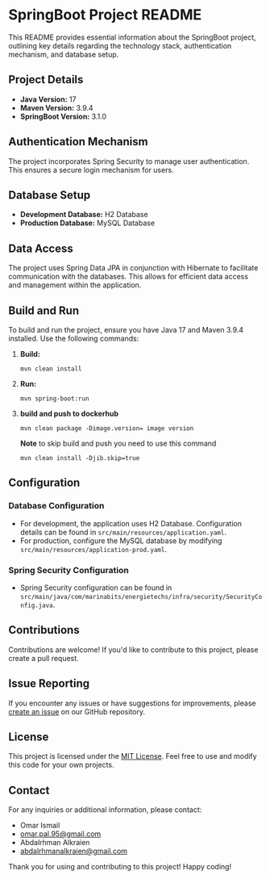 # SpringBoot Project README

This README provides essential information about the SpringBoot project, outlining key details regarding the technology stack, authentication mechanism, and database setup.

## Project Details

- **Java Version:** 17
- **Maven Version:** 3.9.4
- **SpringBoot Version:** 3.1.0

## Authentication Mechanism

The project incorporates Spring Security to manage user authentication. This ensures a secure login mechanism for users.

## Database Setup

- **Development Database:** H2 Database
- **Production Database:** MySQL Database

## Data Access

The project uses Spring Data JPA in conjunction with Hibernate to facilitate communication with the databases. This allows for efficient data access and management within the application.

## Build and Run

To build and run the project, ensure you have Java 17 and Maven 3.9.4 installed. Use the following commands:

1. **Build:**

    ```
    mvn clean install
    ```

2. **Run:**

    ```
    mvn spring-boot:run
    ```

3. **build and push to dockerhub**

    ```
    mvn clean package -Dimage.version= image version
    ```   

   **Note** to skip build and push you need to use this command
   ```
   mvn clean install -Djib.skip=true
    ```


## Configuration

### Database Configuration

- For development, the application uses H2 Database. Configuration details can be found in `src/main/resources/application.yaml`.
- For production, configure the MySQL database by modifying `src/main/resources/application-prod.yaml`.

### Spring Security Configuration

- Spring Security configuration can be found in `src/main/java/com/marinabits/energietechs/infra/security/SecurityConfig.java`.

## Contributions

Contributions are welcome! If you'd like to contribute to this project, please create a pull request.

## Issue Reporting

If you encounter any issues or have suggestions for improvements, please [create an issue](https://github.com/your-project-repository/issues) on our GitHub repository.

## License

This project is licensed under the [MIT License](LICENSE). Feel free to use and modify this code for your own projects.

## Contact

For any inquiries or additional information, please contact:
- Omar Ismail
- omar.pal.95@gmail.com
- Abdalrhman Alkraien
- abdalrhmanalkraien@gmail.com

Thank you for using and contributing to this project! Happy coding!
